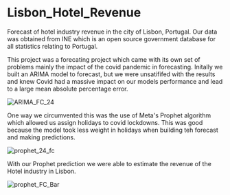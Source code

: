 # Lisbon_Hotel_Revenue
Forecast of hotel industry revenue in the city of Lisbon, Portugal. Our data was obtained from INE which is an open source government database for all statistics relating to Portugal. 

This project was a forecating project which came with its own set of problems mainly the impact of the covid pandemic in forecasting. 
Initally we built an ARIMA model to forecast, but we were unsatififed with the results and knew Covid had a massive impact on our models performance and lead to a large mean absolute percentage error. 

![ARIMA_FC_24](https://user-images.githubusercontent.com/116017484/234243203-5c6f9582-a647-4e97-836c-73d4a7594fac.png)


One way we circumvented this was the use of Meta's Prophet algorithm which allowed us assign holidays to covid lockdowns. This was good because the model took less weight in holidays when building teh forecast and making predictions.

![prophet_24_fc](https://user-images.githubusercontent.com/116017484/234242775-9195b144-8a03-4d63-8446-9072fed3ed00.png)

With our Prophet prediction we were able to estimate the revenue of the Hotel industry in Lisbon. 


![prophet_FC_Bar](https://user-images.githubusercontent.com/116017484/234243554-63832612-2901-41ac-b6f1-a391141a35f2.png)

